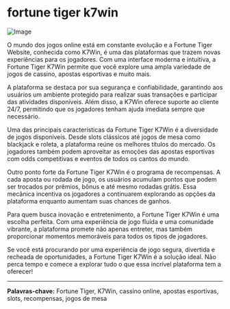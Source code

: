 # fortune tiger k7win

![Image](https://github.com/user-attachments/assets/b9de9dee-b60e-46a0-9e49-3c6ca594ed6f)

O mundo dos jogos online está em constante evolução e a Fortune Tiger Website, conhecida como K7Win, é uma das plataformas que trazem novas experiências para os jogadores. Com uma interface moderna e intuitiva, a Fortune Tiger K7Win permite que você explore uma ampla variedade de jogos de cassino, apostas esportivas e muito mais.

A plataforma se destaca por sua segurança e confiabilidade, garantindo aos usuários um ambiente protegido para realizar suas transações e participar das atividades disponíveis. Além disso, a K7Win oferece suporte ao cliente 24/7, permitindo que os jogadores tenham ajuda imediata sempre que necessário.

Uma das principais características da Fortune Tiger K7Win é a diversidade de jogos disponíveis. Desde slots clássicos até jogos de mesa como blackjack e roleta, a plataforma reúne os melhores títulos do mercado. Os jogadores também podem aproveitar as emoções das apostas esportivas com odds competitivas e eventos de todos os cantos do mundo.

Outro ponto forte da Fortune Tiger K7Win é o programa de recompensas. A cada aposta ou rodada de jogo, os usuários acumulam pontos que podem ser trocados por prêmios, bônus e até mesmo rodadas grátis. Essa mecânica incentiva os jogadores a continuarem explorando as opções da plataforma enquanto aumentam suas chances de ganhos.

Para quem busca inovação e entretenimento, a Fortune Tiger K7Win é uma escolha perfeita. Com uma experiência de jogo fluída e uma comunidade vibrante, a plataforma promete não apenas entreter, mas também proporcionar momentos memoráveis para todos os tipos de jogadores.

Se você está procurando por uma experiência de jogo segura, divertida e recheada de oportunidades, a Fortune Tiger K7Win é a solução ideal. Não perca tempo e comece a explorar tudo o que essa incrível plataforma tem a oferecer!

---

**Palavras-chave:** Fortune Tiger, K7Win, cassino online, apostas esportivas, slots, recompensas, jogos de mesa